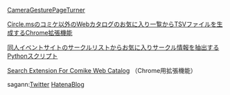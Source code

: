 [CameraGesturePageTurner](https://sagann123.github.io/CameraGesturePageTurner/)

[Circle.msのコミケ以外のWebカタログのお気に入り一覧からTSVファイルを生成するChrome拡張機能](https://github.com/sagann123/circleMsFavoriteToTSV)

[同人イベントサイトのサークルリストからお気に入りサークル情報を抽出するPythonスクリプト](https://github.com/sagann123/circleListFavoriteMatchTool)

[Search Extension For Comike Web Catalog](https://chrome.google.com/webstore/detail/search-extension-for-comi/hfflgffmfeollgdoldpjommmlfbpahhh?hl=ja) （Chrome用拡張機能）

sagann:[Twitter](https://twitter.com/sagann)
[HatenaBlog](https://sagann.hatenablog.com/)
